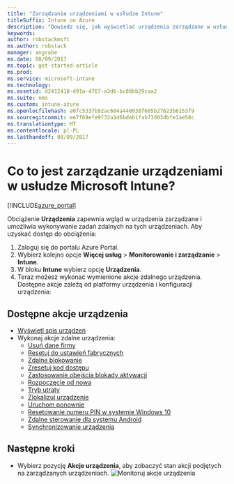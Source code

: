 ```yaml
---
title: "Zarządzanie urządzeniami w usłudze Intune"
titleSuffix: Intune on Azure
description: "Dowiedz się, jak wyświetlać urządzenia zarządzane w usłudze Intune i wykonywać na nich różne operacje."
keywords: 
author: robstackmsft
ms.author: robstack
manager: angrobe
ms.date: 08/09/2017
ms.topic: get-started-article
ms.prod: 
ms.service: microsoft-intune
ms.technology: 
ms.assetid: d2412418-d91a-4767-a3d6-bc88bb29caa2
ms.suite: ems
ms.custom: intune-azure
ms.openlocfilehash: e0fc5337b92ac604a448038f685b27623b6153f9
ms.sourcegitcommit: ee7f69efe9f32a1d6bdeb1fab73d03dbfe1ae58c
ms.translationtype: HT
ms.contentlocale: pl-PL
ms.lasthandoff: 08/09/2017
---
```

# <a name="what-is-microsoft-intune-device-management"></a>Co to jest zarządzanie urządzeniami w usłudze Microsoft Intune?


[!INCLUDE[azure_portal](./includes/azure_portal.md)]

Obciążenie **Urządzenia** zapewnia wgląd w urządzenia zarządzane i umożliwia wykonywanie zadań zdalnych na tych urządzeniach. Aby uzyskać dostęp do obciążenia:

1. Zaloguj się do portalu Azure Portal.
2. Wybierz kolejno opcje **Więcej usług** > **Monitorowanie i zarządzanie** > **Intune**.
3. W bloku **Intune** wybierz opcję **Urządzenia**.
4. Teraz możesz wykonać wymienione akcje zdalnego urządzenia. Dostępne akcje zależą od platformy urządzenia i konfiguracji urządzenia:

## <a name="available-device-actions"></a>Dostępne akcje urządzenia

- [Wyświetl spis urządzeń](device-inventory.md)
- Wykonaj akcje zdalne urządzenia:
    - [Usuń dane firmy](device-company-data-remove.md) 
    - [Resetuj do ustawień fabrycznych](device-factory-reset.md)
    - [Zdalne blokowanie](device-remote-lock.md)
    - [Zresetuj kod dostępu](device-passcode-reset.md)
    - [Zastosowanie obejścia blokady aktywacji](device-activation-lock-bypass.md)
    - [Rozpoczęcie od nowa](device-fresh-start.md)
    - [Tryb utraty](device-lost-mode.md)
    - [Zlokalizuj urządzenie](device-locate.md)
    - [Uruchom ponownie](device-restart.md)
    - [Resetowanie numeru PIN w systemie Windows 10](device-windows-pin-reset.md)
    - [Zdalne sterowanie dla systemu Android](device-profile-android-teamviewer.md)
    - [Synchronizowanie urządzenia](device-sync.md)


## <a name="next-steps"></a>Następne kroki

- Wybierz pozycję **Akcje urządzenia**, aby zobaczyć stan akcji podjętych na zarządzanych urządzeniach. 
![Monitoruj akcje urządzenia](./media/monitor-device-actions.png)
